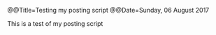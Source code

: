 @@Title=Testing my posting script
@@Date=Sunday, 06 August 2017

This is a test of my posting script
